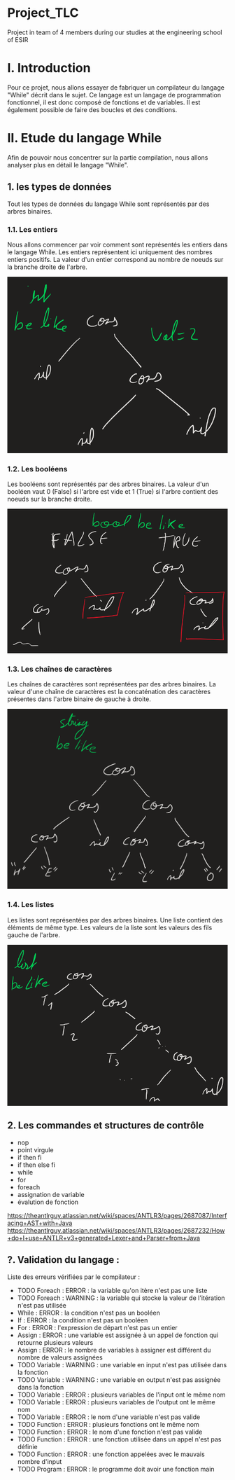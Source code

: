 # Project_TLC
Project in team of 4 members during our studies at the engineering school of ESIR

# I. Introduction

Pour ce projet, nous allons essayer de fabriquer un compilateur du langage "While" décrit dans le sujet. Ce langage est un langage de programmation fonctionnel, il est donc composé de fonctions et de variables. Il est également possible de faire des boucles et des conditions. 

# II. Etude du langage While

Afin de pouvoir nous concentrer sur la partie compilation, nous allons analyser plus en détail le langage "While".

## 1. les types de données

Tout les types de données du langage While sont représentés par des arbres binaires.

### 1.1. Les entiers

Nous allons commencer par voir comment sont représentés les entiers dans le langage While. Les entiers représentent ici uniquement des nombres entiers positifs. La valeur d'un entier correspond au nombre de noeuds sur la branche droite de l'arbre.

![](int.png)

### 1.2. Les booléens

Les booléens sont représentés par des arbres binaires. La valeur d'un booléen vaut 0 (False) si l'arbre est vide et 1 (True) si l'arbre contient des noeuds sur la branche droite.

![](bool.png)

### 1.3. Les chaînes de caractères

Les chaînes de caractères sont représentées par des arbres binaires. La valeur d'une chaîne de caractères est la concaténation des caractères présentes dans l'arbre binaire de gauche à droite.

![](string.png)

### 1.4. Les listes

Les listes sont représentées par des arbres binaires. Une liste contient des éléments de même type. Les valeurs de la liste sont les valeurs des fils gauche de l'arbre.

![](list.png)

## 2. Les commandes et structures de contrôle

- nop
- point virgule
- if then fi
- if then else fi
- while
- for
- foreach
- assignation de variable
- évalution de fonction



https://theantlrguy.atlassian.net/wiki/spaces/ANTLR3/pages/2687087/Interfacing+AST+with+Java
https://theantlrguy.atlassian.net/wiki/spaces/ANTLR3/pages/2687232/How+do+I+use+ANTLR+v3+generated+Lexer+and+Parser+from+Java

## ?. Validation du langage :

Liste des erreurs vérifiées par le compilateur :
- TODO Foreach : ERROR : la variable qu'on itère n'est pas une liste
- TODO Foreach : WARNING : la variable qui stocke la valeur de l'itération n'est pas utilisée
- While : ERROR : la condition n'est pas un booléen
- If : ERROR : la condition n'est pas un booléen
- For : ERROR : l'expression de départ n'est pas un entier
- Assign : ERROR : une variable est assignée à un appel de fonction qui retourne plusieurs valeurs
- Assign : ERROR : le nombre de variables à assigner est différent du nombre de valeurs assignées
- TODO Variable : WARNING : une variable en input n'est pas utilisée dans la fonction
- TODO Variable : WARNING : une variable en output n'est pas assignée dans la fonction
- TODO Variable : ERROR : plusieurs variables de l'input ont le même nom
- TODO Variable : ERROR : plusieurs variables de l'output ont le même nom
- TODO Variable : ERROR : le nom d'une variable n'est pas valide
- TODO Function : ERROR : plusieurs fonctions ont le même nom
- TODO Function : ERROR : le nom d'une fonction n'est pas valide
- TODO Function : ERROR : une fonction utilisée dans un appel n'est pas définie
- TODO Function : ERROR : une fonction appelées avec le mauvais nombre d'input
- TODO Program : ERROR : le programme doit avoir une fonction main